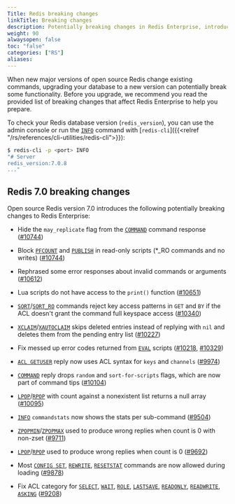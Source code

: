 ```yaml
---
Title: Redis breaking changes
linkTitle: Breaking changes
description: Potentially breaking changes in Redis Enterprise, introduced by new versions of open source Redis. 
weight: 90
alwaysopen: false
toc: "false"
categories: ["RS"]
aliases: 
---
```


When new major versions of open source Redis change existing commands, upgrading your database to a new version can potentially break some functionality. Before you upgrade, we recommend you read the provided list of breaking changes that affect Redis Enterprise to help you prepare.

To check your Redis database version (`redis_version`), you can use the admin console or run the [`INFO`](https://redis.io/commands/info/) command with [`redis-cli`]({{<relref "/rs/references/cli-utilities/redis-cli">}}):

```sh
$ redis-cli -p <port> INFO
"# Server
redis_version:7.0.8
..."
```

## Redis 7.0 breaking changes

Open source Redis version 7.0 introduces the following potentially breaking changes to Redis Enterprise:

- Hide the `may_replicate` flag from the [`COMMAND`](https://redis.io/commands/command/) command response ([#10744](https://github.com/redis/redis/pull/10744))

- Block [`PFCOUNT`](https://redis.io/commands/pfcount/) and [`PUBLISH`](https://redis.io/commands/publish/) in read-only scripts (*_RO commands and no writes) ([#10744](https://github.com/redis/redis/pull/10744))

- Rephrased some error responses about invalid commands or arguments ([#10612](https://github.com/redis/redis/pull/10612))

- Lua scripts do not have access to the `print()` function ([#10651](https://github.com/redis/redis/pull/10651))

- [`SORT`](https://redis.io/commands/sort/)/[`SORT_RO`](https://redis.io/commands/sort_ro/) commands reject key access patterns in `GET` and `BY` if the ACL doesn't grant the command full keyspace access ([#10340](https://github.com/redis/redis/pull/10340))

- [`XCLAIM`](https://redis.io/commands/xclaim/)/[`XAUTOCLAIM`](https://redis.io/commands/xautoclaim/) skips deleted entries instead of replying with `nil` and deletes them from the pending entry list ([#10227](https://github.com/redis/redis/pull/10227))

- Fix messed up error codes returned from [`EVAL`](https://redis.io/commands/eval/) scripts ([#10218](https://github.com/redis/redis/pull/10218), [#10329](https://github.com/redis/redis/pull/10329))

- [`ACL GETUSER`](https://redis.io/commands/acl-getuser/) reply now uses ACL syntax for `keys` and `channels` ([#9974](https://github.com/redis/redis/pull/9974))

- [`COMMAND`](https://redis.io/commands/command/) reply drops `random` and `sort-for-scripts` flags, which are now part of command tips ([#10104](https://github.com/redis/redis/pull/10104))

- [`LPOP`](https://redis.io/commands/lpop/)/[`RPOP`](https://redis.io/commands/rpop/) with count against a nonexistent list returns a null array ([#10095](https://github.com/redis/redis/pull/10095))

- [`INFO`](https://redis.io/commands/info/) `commandstats` now shows the stats per sub-command ([#9504](https://github.com/redis/redis/pull/9504))

- [`ZPOPMIN`](https://redis.io/commands/zpopmin/)/[`ZPOPMAX`](https://redis.io/commands/zpopmax/) used to produce wrong replies when count is 0 with non-zset ([#9711](https://github.com/redis/redis/pull/9711))

- [`LPOP`](https://redis.io/commands/lpop/)/[`RPOP`](https://redis.io/commands/rpop/) used to produce wrong replies when count is 0 ([#9692](https://github.com/redis/redis/pull/9692))

- Most [`CONFIG SET`](https://redis.io/commands/config-set/), [`REWRITE`](https://redis.io/commands/config-rewrite/), [`RESETSTAT`](https://redis.io/commands/config-resetstat/) commands are now allowed during loading ([#9878](https://github.com/redis/redis/pull/9878))

- Fix ACL category for [`SELECT`](https://redis.io/commands/select/), [`WAIT`](https://redis.io/commands/wait/), [`ROLE`](https://redis.io/commands/role/), [`LASTSAVE`](https://redis.io/commands/lastsave/), [`READONLY`](https://redis.io/commands/readonly/), [`READWRITE`](https://redis.io/commands/readwrite/), [`ASKING`](https://redis.io/commands/asking/) ([#9208](https://github.com/redis/redis/pull/9208))
